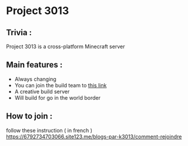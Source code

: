 # Project 3013
## Trivia :
Project 3013 is a cross-platform Minecraft server
## Main features :
- Always changing
- You can join the build team to [this link](https://forms.office.com/r/4KCBVmKhk1)
- A creative build server
- Will build for go in the world border
## How to join :
follow these instruction ( in french )
https://6792734703066.site123.me/blogs-par-k3013/comment-rejoindre
